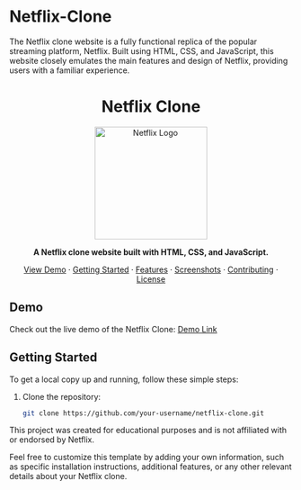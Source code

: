# Netflix-Clone
The Netflix clone website is a fully functional replica of the popular streaming platform, Netflix. Built using HTML, CSS, and JavaScript, this website closely emulates the main features and design of Netflix, providing users with a familiar experience.
<h1 align="center">Netflix Clone</h1>

<p align="center">
  <img src="https://i.ibb.co/r5krrdz/logo.png" alt="Netflix Logo" width="200">
</p>

<p align="center">
  <strong>A Netflix clone website built with HTML, CSS, and JavaScript.</strong>
</p>

<p align="center">
  <a href="#demo">View Demo</a> ·
  <a href="#getting-started">Getting Started</a> ·
  <a href="#features">Features</a> ·
  <a href="#screenshots">Screenshots</a> ·
  <a href="#contributing">Contributing</a> ·
  <a href="#license">License</a>
</p>

## Demo

Check out the live demo of the Netflix Clone: [Demo Link](https://your-demo-link.com)

## Getting Started

To get a local copy up and running, follow these simple steps:

1. Clone the repository:
   ```sh
   git clone https://github.com/your-username/netflix-clone.git

  This project was created for educational purposes and is not affiliated with or endorsed by Netflix.
</p>
Feel free to customize this template by adding your own information, such as specific installation instructions, additional features, or any other relevant details about your Netflix clone.
